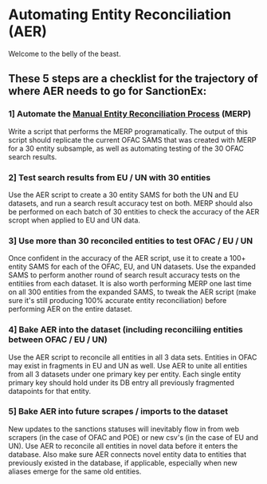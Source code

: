 # Automating Entity Reconciliation (AER)

Welcome to the belly of the beast.

## These 5 steps are a checklist for the trajectory of where AER needs to go for SanctionEx:
### 1] Automate the [Manual Entity Reconciliation Process](https://github.com/LambdaSchool/c4ads-sanctions-explorer-ds/blob/master/Notebooks_and_Data/David_Dodds_Files/Manual_Entity_Resolution.md) (MERP)
Write a script that performs the MERP programatically. The output of this script should replicate the current OFAC SAMS that was created with MERP for a 30 entity subsample, as well as automating testing of the 30 OFAC search results.

### 2] Test search results from EU / UN with 30 entities
Use the AER script to create a 30 entity SAMS for both the UN and EU datasets, and run a search result accuracy test on both. MERP should also be performed on each batch of 30 entities to check the accuracy of the AER scropt when applied to EU and UN data.

### 3] Use more than 30 reconciled entities to test OFAC / EU / UN
Once confident in the accuracy of the AER script, use it to create a 100+ entity SAMS for each of the OFAC, EU, and UN datasets. Use the expanded SAMS to perform another round of search result accuracy tests on the entitiies from each dataset. It is also worth performing MERP one last time on all 300 entities from the expanded SAMS, to tweak the AER script (make sure it's still producing 100% accurate entity reconciliation) before performing AER on the entire dataset.

### 4] Bake AER into the dataset (including reconciliing entities between OFAC / EU / UN)
Use the AER script to reconcile all entities in all 3 data sets. Entities in OFAC may exist in fragments in EU and UN as well. Use AER to unite all entities from all 3 datasets under one primary key per entity. Each single entity primary key should hold under its DB entry all previously fragmented datapoints for that entity.

### 5] Bake AER into future scrapes / imports to the dataset
New updates to the sanctions statuses will inevitably flow in from web scrapers (in the case of OFAC and POE) or new csv's (in the case of EU and UN). Use AER to reconcile all entities in novel data before it enters the database. Also make sure AER connects novel entity data to entities that previously existed in the database, if applicable, especially when new aliases emerge for the same old entities.
